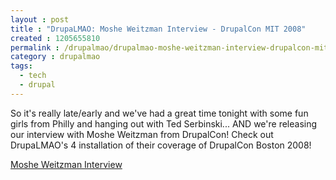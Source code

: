 ```yaml
---
layout : post
title : "DrupaLMAO: Moshe Weitzman Interview - DrupalCon MIT 2008"
created : 1205655810
permalink : /drupalmao/drupalmao-moshe-weitzman-interview-drupalcon-mit-2008
category : drupalmao
tags:
  - tech
  - drupal
---
```

So it's really late/early and we've had a great time tonight with some fun girls from Philly and hanging out with Ted Serbinski... AND we're releasing our interview with Moshe Weitzman from DrupalCon! Check out DrupaLMAO's 4 installation of their coverage of DrupalCon Boston 2008!

<a href="http://drupalmao.com/moshe-weitzman-inteview">Moshe Weitzman Interview</a>
